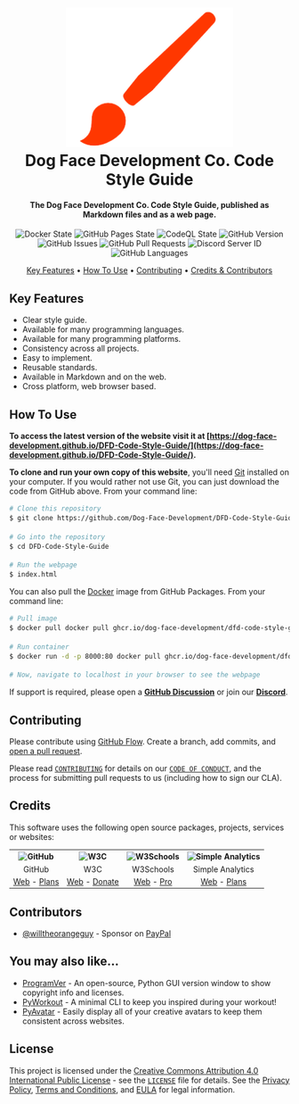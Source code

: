 <!-- Logo -->
<h1 align="center">
  <img src="https://github.com/Dog-Face-Development/DFD-Code-Style-Guide/blob/master/docs/images/logo.png" height="250px" width="300px" alt="Code Style Guide">
  <br>
  Dog Face Development Co. Code Style Guide
</h1>

<!-- Copy -->
<h4 align="center">The Dog Face Development Co. Code Style Guide, published as Markdown files and as a web page.</h4>

<!-- Badges -->
<div align="center">
  <!-- Stability -->
  <img alt="Docker State" src="https://github.com/Dog-Face-Development/DFD-Code-Style-Guide/actions/workflows/docker-publish.yml/badge.svg">
  <!-- Stability -->
  <img alt="GitHub Pages State" src="https://github.com/Dog-Face-Development/DFD-Code-Style-Guide/actions/workflows/pages-build-deployment.yml/badge.svg">
  <!-- CodeQL -->
  <img alt="CodeQL State" src="https://github.com/Dog-Face-Development/DFD-Code-Style-Guide/actions/workflows/codeql-analysis.yml/badge.svg">
  <!-- Version -->
  <img alt="GitHub Version" src="https://img.shields.io/github/v/release/Dog-Face-Development/DFD-Code-Style-Guide?include_prereleases">
  <!-- Issues -->
  <img alt="GitHub Issues" src="https://img.shields.io/github/issues/Dog-Face-Development/DFD-Code-Style-Guide">
  <!-- Pull Requests -->
  <img alt="GitHub Pull Requests" src="https://img.shields.io/github/issues-pr/Dog-Face-Development/DFD-Code-Style-Guide">
  <!-- Discord -->
  <img alt="Discord Server ID" src="https://img.shields.io/discord/1016106655450140783">
  <!-- Language Count -->
  <img alt="GitHub Languages" src="https://img.shields.io/github/languages/count/Dog-Face-Development/DFD-Code-Style-Guide">
</div>

<!-- Navigation -->
<p align="center">
  <a href="#key-features">Key Features</a> •
  <a href="#how-to-use">How To Use</a> •
  <a href="#contributing">Contributing</a> •
  <a href="#credits">Credits & Contributors</a>
</p>

## Key Features

- Clear style guide.
- Available for many programming languages.
- Available for many programming platforms.
- Consistency across all projects.
- Easy to implement.
- Reusable standards.
- Available in Markdown and on the web.
- Cross platform, web browser based.

## How To Use

**To access the latest version of the website visit it at [https://dog-face-development.github.io/DFD-Code-Style-Guide/](https://dog-face-development.github.io/DFD-Code-Style-Guide/).**

**To clone and run your own copy of this website**, you'll need [Git](https://git-scm.com/downloads) installed on your computer. If you would rather not use Git, you can just download the code from GitHub above. From your command line:

```bash
# Clone this repository
$ git clone https://github.com/Dog-Face-Development/DFD-Code-Style-Guide.git

# Go into the repository
$ cd DFD-Code-Style-Guide

# Run the webpage
$ index.html
```

You can also pull the [Docker](https://www.docker.com/) image from GitHub Packages. From your command line:

```bash
# Pull image
$ docker pull docker pull ghcr.io/dog-face-development/dfd-code-style-guide:master

# Run container
$ docker run -d -p 8000:80 docker pull ghcr.io/dog-face-development/dfd-code-style-guide:master

# Now, navigate to localhost in your browser to see the webpage
```

If support is required, please open a **[GitHub Discussion](https://github.com/Dog-Face-Development/DFD-Code-Style-Guide/discussions)** or join our **[Discord](https://discord.gg/73azSgcNYt)**.

## Contributing

Please contribute using [GitHub Flow](https://guides.github.com/introduction/flow). Create a branch, add commits, and [open a pull request](https://github.com/Dog-Face-Development/DFD-Code-Style-Guide/compare).

Please read [`CONTRIBUTING`](CONTRIBUTING.md) for details on our [`CODE OF CONDUCT`](CODE_OF_CONDUCT.md), and the process for submitting pull requests to us (including how to sign our CLA).

## Credits

This software uses the following open source packages, projects, services or websites:

<!-- Credits Table -->
<table>
  <tr>
    <th align="center"><img src="https://applets.imgix.net/https%3A%2F%2Fassets.ifttt.com%2Fimages%2Fchannels%2F2107379463%2Ficons%2Fmonochrome_large.png?w=240&h=240&s=8a19bbc158996d098e2fb18310ba7f33" width="150" height="150" alt="GitHub"/></th>
    <th align="center"><img src="https://www.w3.org/assets/logos/w3c/w3c-no-bars.svg" width="150" height="150" alt="W3C"/></th>
    <th align="center"><img src="https://videos.w3schools.com/files/images/w3schools_logo_500_04AA6D.png" width="150" height="150" alt="W3Schools"/></th>
    <th align="center"><img src="https://assets.simpleanalytics.com/press/logo-ratio-1-1/square.svg" width="150" height="150" alt="Simple Analytics"/></th>
  </tr>
  <tr>
    <td align="center">GitHub</td>
    <td align="center">W3C</td>
    <td align="center">W3Schools</td>
    <td align="center">Simple Analytics</td>
  </tr>
  <tr>
    <td align="center"><a href="https://github.com/">Web</a> - <a href="https://github.com/pricing">Plans</a></td>
    <td align="center"><a href="https://www.w3.org">Web</a> - <a href="https://www.w3.org/support/">Donate</a></td>
    <td align="center"><a href="https://www.w3schools.com">Web</a> - <a href="https://www.w3schools.com/pro/index.php">Pro</a></td>
    <td align="center"><a href="https://simpleanalytics.com/?referral=willtheorangeguy">Web</a> - <a href="https://www.simpleanalytics.com/pricing">Plans</a></td>
</table>

## Contributors

- [@willtheorangeguy](https://github.com/willtheorangeguy) - Sponsor on [PayPal](https://paypal.me/wvdg44?country.x=CA&locale.x=en_US)

## You may also like...

- [ProgramVer](https://github.com/Dog-Face-Development/ProgramVer) - An open-source, Python GUI version window to show copyright info and licenses.
- [PyWorkout](https://github.com/Dog-Face-Development/PyWorkout) - A minimal CLI to keep you inspired during your workout!
- [PyAvatar](https://github.com/Dog-Face-Development/PyAvatar) - Easily display all of your creative avatars to keep them consistent across websites.

## License

This project is licensed under the [Creative Commons Attribution 4.0 International Public License](https://creativecommons.org/licenses/by/4.0/) - see the [`LICENSE`](LICENSE.md) file for details. See the [Privacy Policy](https://github.com/Dog-Face-Development/DFD-Code-Style-Guide/blob/master/docs/legal/PRIVACY.md), [Terms and Conditions](https://github.com/Dog-Face-Development/DFD-Code-Style-Guide/blob/master/docs/legal/TERMS.md), and [EULA](https://github.com/Dog-Face-Development/DFD-Code-Style-Guide/blob/master/docs/legal/EULA.md) for legal information.

